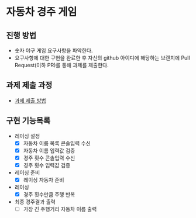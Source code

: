 # 자동차 경주 게임
## 진행 방법
* 숫자 야구 게임 요구사항을 파악한다.
* 요구사항에 대한 구현을 완료한 후 자신의 github 아이디에 해당하는 브랜치에 Pull Request(이하 PR)를 통해 과제를 제출한다.

## 과제 제출 과정
* [과제 제출 방법](https://github.com/next-step/nextstep-docs/tree/master/precourse)


## 구현 기능목록
* 레이싱 설정
  - [x] 자동차 이름 목록 콘솔입력 수신
  - [x] 자동차 이름 입력값 검증
  - [x] 경주 횟수 콘솔입력 수신
  - [x] 경주 횟수 입력값 검증
* 레이싱 준비
  - [x] 레이싱 자동차 준비
* 레이싱
  - [x] 경주 횟수만큼 주행 반복
* 최종 경주결과 출력
  - [ ] 가장 긴 주행거리 자동차 이름 출력
